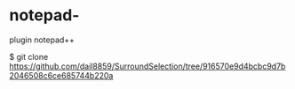 # notepad-
plugin notepad++

$ git clone https://github.com/dail8859/SurroundSelection/tree/916570e9d4bcbc9d7b2046508c6ce685744b220a
